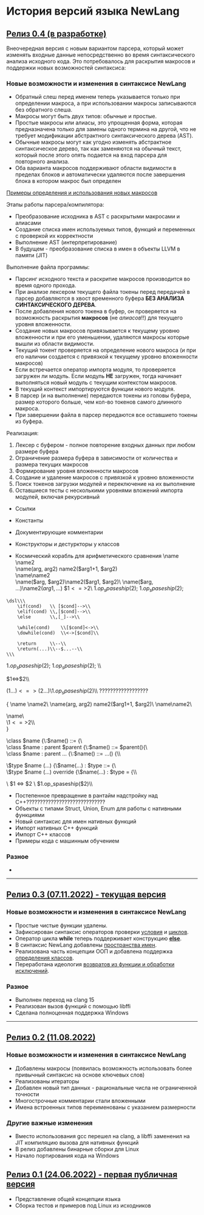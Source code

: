 # История версий языка NewLang

## [Релиз 0.4 (в разработке)](https://github.com/rsashka/newlang/releases/tag/v0.4.0)

Внеочередная версия c новым вариантом парсера, который может изменять входные данные непосредственно во время синтаксического анализа исходного кода. Это потребовалось для раскрытия макросов и поддержки новых возможностей синтаксиса:

### Новые возможности и изменения в синтаксисе NewLang
- Обратный слеш перед именем теперь указывается только при определении макроса, а при использовании макросы записываются без обратного слеша.
- Макросы могут быть двух типов: обычные и простые. 
- Простые макросы или алиасы, это упрощенная форма, которая предназначена только для замены одного термина на другой, что не требует модификации абстрактного синтаксического дерева (AST).
- Обычные макросы могут как угодно изменять абстрактное синтаксическое дерево, так как заменяются на обычный текст, который после этого опять подается на вход парсера для повторного анализа.
- Оба варианта макросов поддерживают области видимости в пределах блоков и автоматически удаляются после завершения блока в котором макрос был определен

[Примеры определения и использования новых макросов]()




Этапы работы парсера/компилятора:
- Преобразование исходника в AST с раскрытыми макросами и алиасами
- Создание списка имен используемых типов, функций и переменных с проверкой их корректности
- Выполнение AST (интерпретирование) 
- В будущем - преобразование списка в имен в объекты LLVM в памяти (JIT)

Выполнение файла программы:
- Парсинг исходного текста и раскритие макросов производится во время одного прохода.
- При анализе лексером текущего файла токены перед передачей в парсер добавляются в хвост временного буфера **БЕЗ АНАЛИЗА СИНТАКСИЧЕСКОГО ДЕРЕВА**.
- После добавления нового токена в буфер, он проверяется на возможность раскрытия **макросов** (не *алиасов*!!) для текущего уровня вложенности.
- Создание новых макросов привязывается к текущему уровню вложенности и при его уменьшении, удаляются макросы которые вышли из области видимости.
- Текущий токент проверяется на определение нового макроса (и при его наличии создается с привязкой к текущему уровню вложенности макросов)
- Если встречается оператор импорта модуля, то проверяется загружен ли модуль. Если модуль **НЕ** загружен, тогда начинает выполняться новый модуль с текущим контекстом макросов.
- В текущий контекст импортируются функции нового модуля.
- В парсер (и на выполнение) передаются токены из головы буфера, размер которого больше, чем кол-во токенов самого длинного макроса.
- При завершении файла в парсер передаются все оставшието токены из буфера.


Реализация:
1. Лексер с буфером - полное повторение входных данных при любом размере буфера
2. Ограничение размера буфера в зависимости от количества и размера текущих макросов
3. Формирование уровня вложенности макросов
4. Создание и удаление макросов с привязкой к уровню вложенности
5. Поиск токенов загрузки модулей и переключение на их выполнение
6. Оставшиеся тесты с несколькими уровнями вложений импорта модулей, включая рекурсивный



- Ссылки
- Константы
- Документирующие комментарии




- Конструкторы и дестуркторы у классов

- Космический корабль для арифметического сравнения
\name \name2\
\name(arg, arg2) name2(\$arg1+1, \$arg2)\
\name\name2\
\name($arg, $arg2)\name2($arg1, $arg2)\
\name($arg, ...)\name2($arg1, ...)\
\$1<=>$2\\
$1.op_spaseship($2);
$1.op_spaseship($2);

```
\dsl\\\
    \if(cond)   \\ [$cond]-->\\
    \elif(cond) \\,[$cond]-->\\
    \else       \\,[_]-->\\

    \while(cond)    \\[$cond]<->\\
    \dowhile(cond)  \\<->[$cond]\\
    
    \return     \\--\\
    \return(...)\\--$...--\\
\\\
```
$1.op_spaseship($2);
$1.op_spaseship($2);
\\\

\$1<=>$2\\\\

\($1...)<=>($2...)\\$1.op_spaseship($2)\\\ ??????????????????

\{
\name \name2\\
\name(arg, arg2) name2(\$arg1+1, \$arg2)\\
\name\name2\\

\name\\\
\\$1<=>$2\\\\\
\}

\\class $name {\\:$name() ::= {\\\
\\class $name : parent $parent {\\:$name() ::= $parent(){\\\
\\class $name : parent ... {\\:$name() ::= ...() {\\\


\\$type $name (...) {\\$name(...) : $type ::= {\\\
\\$type $name (...) override {\\$name(...) : $type = {\\\

\\ $1 <=> $2 \\  $1.op_spaseship(\$2)\\\
- Постепенное превращение в рантайм надстройку над С++?????????????????????????????
- Объекты с типами Struct, Union, Enum для работы с нативными функциями
- Новый синтаксис для имен нативных функций
- Импорт нативных С++ функций
- Импорт С++ классов
- Примеры кода с машинным обучением


### Разное
- 

---


## [Релиз 0.3 (07.11.2022) - текущая версия](https://github.com/rsashka/newlang/releases/tag/v0.3.0)
### Новые возможности и изменения в синтаксисе NewLang
- Простые чистые функции удалены.
- Зафиксирован синтаксис операторов проверки [условия](https://newlang.net/ops.html#условный-оператор) и [циклов](https://newlang.net/ops.html#операторы-циклов). 
- Оператор цикла **while** теперь поддерживает конструкцию [**else**](https://newlang.net/ops.html#операторы-циклов).
- В синтаксис NewLang добавлены [пространства имен](https://newlang.net/syntax.html#пространства-имен).
- Реализована часть концепции ООП и добавлена поддержка [определения классов](https://newlang.net/type_oop.html).
- Переработана идеология [возвратов из функции и обработки исключений](https://newlang.net/newlang_doc.html#операторы-прерывания-выполнения-оператор-возврата).

### Разное
- Выполнен переход на clang 15
- Реализован вызов функций с помощью libffi
- Сделана полноценная поддержка Windows

---

## [Релиз 0.2 (11.08.2022)](https://github.com/rsashka/newlang/releases/tag/v0.2.0)
### Новые возможности и изменения в синтаксисе NewLang
- Добавлены макросы (появилась возможность использовать более привычный синтаксис на основе ключевых слов)
- Реализованы итераторы
- Добавлен новый тип данных - рациональные числа не ограниченной точности
- Многострочные комментарии стали вложенными
- Имена встроенных типов переименованы с указанием размерности

### Другие важные изменения
- Вместо использования gcc перешел на clang, а libffi замененил на JIT компиляцию вызова для нативных функций
- В релиз добавлены бинарные сборки для Linux
- Начало портирования кода на Windows

## [Релиз 0.1 (24.06.2022) - первая публичная версия](https://github.com/rsashka/newlang/releases/tag/v0.1.0)
- Представление общей концепции языка
- Сборка тестов и примеров под Linux из исходников

